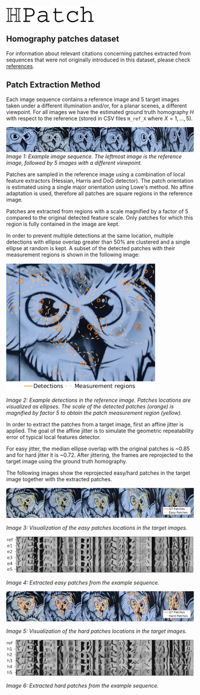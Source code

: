 ![logo](../imgs/hpatch.png "logo") 
## Homography patches dataset 

For information about relevant citations concerning patches extracted from sequences
that were not originally introduced in this dataset, please check [references](references.md).

## Patch Extraction Method

Each image sequence contains a reference image and 5 target images taken under a different illumination and/or, for a planar scenes, a different viewpoint. For all images we have the estimated ground truth homography $H$ with respect to the reference (stored in CSV files `H_ref_X` where $X=1,...,5$).

![Example sequence](../imgs/patch_extraction/images.png)
*Image 1: Example image sequence. The leftmost image is the reference image, followed by 5 images with a different viewpoint.*

Patches are sampled in the reference image using a combination of local feature extractors (Hessian, Harris and DoG detector). The patch orientation is estimated using a single major orientation using Lowe's method. No affine adaptation is used, therefore all patches are square regions in the reference image.

Patches are extracted from regions with a scale magnified by a factor of 5 compared to the original detected feature scale. Only patches for which this region is fully contained in the image are kept.

In order to prevent multiple detections at the same location, multiple detections with ellipse overlap greater than 50% are clustered and a single ellipse at random is kept. A subset of the detected patches with their measurement regions is shown in the following image:

![Example detections](../imgs/patch_extraction/detections.png)

*Image 2: Example detections in the reference image. Patches locations are visualized as ellipses. The scale of the detected patches (orange) is magnified by factor 5 to obtain the patch measurement region (yellow).*

In order to extract the patches from a target image, first an affine jitter is applied. The goal of the affine jitter is to simulate the geometric repeatability error of typical local features detector.

For easy jitter, the median ellipse overlap with the original patches is ~0.85 and for hard jitter it is ~0.72. After jittering, the frames are reprojected to the target image using the ground truth homography.

The following images show the reprojected easy/hard patches in the target image together with the extracted patches.

![Reprojected easy patches](../imgs/patch_extraction/images_easy.png)

*Image 3: Visualization of the easy patches locations in the target images.*

![Extracted easy patches](../imgs/patch_extraction/patches_easy.png)

*Image 4: Extracted easy patches from the example sequence.*

![Reprojected hard patches](../imgs/patch_extraction/images_hard.png)

*Image 5: Visualization of the hard patches locations in the target images.*

![Extracted hard patches](../imgs/patch_extraction/patches_hard.png)

*Image 6: Extracted hard patches from the example sequence.*
